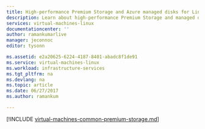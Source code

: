 ```yaml
---
title: High-performance Premium Storage and Azure managed disks for Linux VMs | Microsoft Docs
description: Learn about high-performance Premium Storage and managed disks for Azure VMs. Azure DS-series, DSv2-series, GS-series, and Fs-series VMs support Premium Storage.
services: virtual-machines-linux
documentationcenter: ''
author: ramankumarlive
manager: jeconnoc
editor: tysonn

ms.assetid: e2a20625-6224-4187-8401-abadc8f1de91
ms.service: virtual-machines-linux
ms.workload: infrastructure-services
ms.tgt_pltfrm: na
ms.devlang: na
ms.topic: article
ms.date: 06/27/2017
ms.author: ramankum

---
```


[!INCLUDE [virtual-machines-common-premium-storage.md](../../../includes/virtual-machines-common-premium-storage.md)]